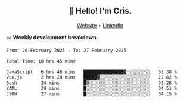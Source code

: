 
<h2 align="center">👋 Hello! I'm Cris.</h2>
<p align="center">
  <a href="https://www.criscunas.dev">Website</a> •
  <a href="https://www.linkedin.com/in/cristophercunas/">LinkedIn</a> 
</p>


📊 **Weekly development breakdown**
<!--START_SECTION:waka-->

```txt
From: 20 February 2025 - To: 27 February 2025

Total Time: 10 hrs 45 mins

JavaScript   6 hrs 46 mins   ███████████████▓░░░░░░░░░   62.38 %
Vue.js       2 hrs 28 mins   █████▓░░░░░░░░░░░░░░░░░░░   22.82 %
Bash         34 mins         █▒░░░░░░░░░░░░░░░░░░░░░░░   05.28 %
YAML         29 mins         █░░░░░░░░░░░░░░░░░░░░░░░░   04.51 %
JSON         27 mins         █░░░░░░░░░░░░░░░░░░░░░░░░   04.15 %
```

<!--END_SECTION:waka-->
